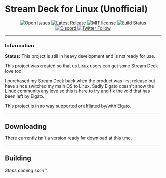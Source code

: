 # Stream Deck for Linux (Unofficial)

<p align="center">
	<a target="_blank" href="https://github.com/TimothyCole/Stream-Deck-for-Linux/issues">
		<img src="https://img.shields.io/github/issues-raw/TimothyCole/Stream-Deck-for-Linux.svg" alt="Open Issues" />
	</a>
	<a target="_blank" href="https://github.com/TimothyCole/Stream-Deck-for-Linux/releases/latest">
		<img src="https://img.shields.io/github/release/TimothyCole/Stream-Deck-for-Linux.svg" alt="Latest Release" />
	</a>
	<a target="_blank" href="https://github.com/TimothyCole/Stream-Deck-for-Linux/blob/master/LICENSE">
		<img src="https://img.shields.io/badge/license-MIT-green.svg" alt="MIT license" />
	</a>
	<a target="_blank" href="https://travis-ci.com/TimothyCole/Stream-Deck-for-Linux">
		<img src="https://travis-ci.com/TimothyCole/Stream-Deck-for-Linux.svg?branch=master" alt="Build Status" />
	</a>
	<br />
	<a target="_blank" href="https://modest.land/discord">
		<img src="https://img.shields.io/discord/313591755180081153.svg?label=&amp;logo=discord&amp;logoColor=ffffff&amp;color=7389D8&amp;labelColor=6A7EC2" alt="Discord" />
	</a>
	<a target="_blank" href="https://twitter.com/intent/follow?screen_name=ModestTim">
		<img src="https://img.shields.io/twitter/follow/modesttim.svg?style=social" alt="Twitter Follow" />
	</a>
</p>

---

### Information
**Status:** This project is still in heavy development and is not ready for use.

This project was created so that us Linux users can get some Stream Deck love too!

I purchased my Stream Deck back when the product was first release but have since switched my main OS to Linux.  Sadly Elgato doesn't show the Linux community any love so this is here to try and fix the void that has been left by Elgato.

This project is in no way supported or affliated by/with Elgato.

---

## Downloading
There currently isn't a version ready for download at this time.

---

## Building
_Steps coming soon™._